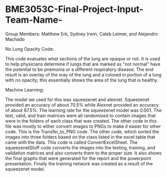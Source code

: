 # BME3053C-Final-Project-Input-Team-Name-
Group Members: Matthew Erk, Sydney Irwin, Caleb Leimer, and Alejandro Machado

No Lung Opacity Code:

This code evaluates what sections of the lung are opaque or not. It is used to help physicians determine if lungs that are marked as "not normal" have the potential to be pnemonia or a different respiratory disease. The end result is an overlay of the xray of the lung and a colored in portion of a lung with no opacity; this essentially shows the area of the lung that is healthy. 

Machine Learning:

The model we used for this was squeezenet and alexnet. Squeezenet provided an accuracy of about 70.5% while Alexnet provided an accuracy of about 67.5%.
The learning rate for the squeezenet model was 0.001. The test, valid, and train matrices were all randomized to contain images that were in the folders
of each class that was created. The other code in this file was mostly to either convert images to PNGs to make it easier for other code. This is the
Transfer_to_PNG code. The other code, which sorted the images into three folders based on the class listed in the excel table that came with the data. This
code is called ConvertExcelSheet. The squeezenetStuff code converts the images into the testing, training, and validation matrices and also converts them to
the proper size. It also shows the final graphs that were generated for the report and the powerpoint presentation. Finally the training network was created 
as a result of the squeezenet model.
